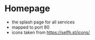 # Homepage

- the splash page for all services
- mapped to port 80
- icons taken from https://selfh.st/icons/


